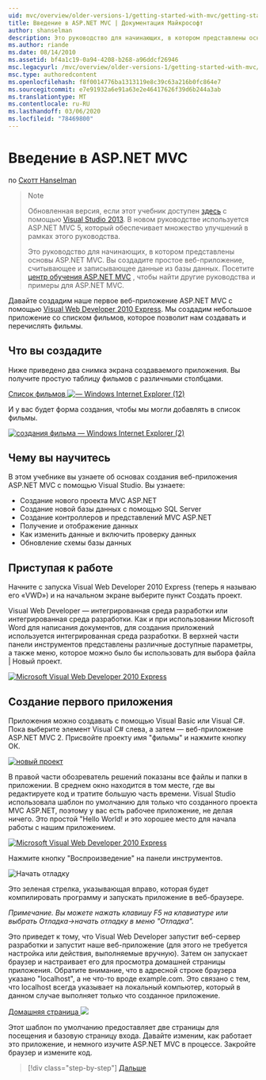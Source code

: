 ```yaml
---
uid: mvc/overview/older-versions-1/getting-started-with-mvc/getting-started-with-mvc-part1
title: Введение в ASP.NET MVC | Документация Майкрософт
author: shanselman
description: Это руководство для начинающих, в котором представлены основы ASP.NET MVC. Создание простого веб-приложения, считывающего и записывающего данные из базы данных.
ms.author: riande
ms.date: 08/14/2010
ms.assetid: bf4a1c19-0a94-4208-b268-a96ddcf26946
msc.legacyurl: /mvc/overview/older-versions-1/getting-started-with-mvc/getting-started-with-mvc-part1
msc.type: authoredcontent
ms.openlocfilehash: f8f0014776ba1313119e8c39c63a216b0fc864e7
ms.sourcegitcommit: e7e91932a6e91a63e2e46417626f39d6b244a3ab
ms.translationtype: MT
ms.contentlocale: ru-RU
ms.lasthandoff: 03/06/2020
ms.locfileid: "78469800"
---
```

# <a name="intro-to-aspnet-mvc"></a>Введение в ASP.NET MVC

по [Скотт Hanselman](https://github.com/shanselman)

> > [!NOTE]
> > Обновленная версия, если этот учебник доступен [здесь](../../getting-started/introduction/getting-started.md) с помощью [Visual Studio 2013](https://my.visualstudio.com/Downloads?q=visual%20studio%202013). В новом руководстве используется ASP.NET MVC 5, который обеспечивает множество улучшений в рамках этого руководства.
>
>
> Это руководство для начинающих, в котором представлены основы ASP.NET MVC. Вы создадите простое веб-приложение, считывающее и записывающее данные из базы данных. Посетите [центр обучения ASP.NET MVC](../../../index.md) , чтобы найти другие руководства и примеры для ASP.NET MVC.

Давайте создадим наше первое веб-приложение ASP.NET MVC с помощью [Visual Web Developer 2010 Express](https://www.microsoft.com/express/Web/). Мы создадим небольшое приложение со списком фильмов, которое позволит нам создавать и перечислять фильмы.

## <a name="what-youll-build"></a>Что вы создадите

Ниже приведено два снимка экрана создаваемого приложения. Вы получите простую таблицу фильмов с различными столбцами.

[Список фильмов ![— Windows Internet Explorer (12)](getting-started-with-mvc-part1/_static/image2.png)](getting-started-with-mvc-part1/_static/image1.png)

И у вас будет форма создания, чтобы мы могли добавлять в список фильмы.

[![создания фильма — Windows Internet Explorer (2)](getting-started-with-mvc-part1/_static/image4.png)](getting-started-with-mvc-part1/_static/image3.png)

## <a name="skills-youll-learn"></a>Чему вы научитесь

В этом учебнике вы узнаете об основах создания веб-приложения ASP.NET MVC с помощью Visual Studio. Вы узнаете:

- Создание нового проекта MVC ASP.NET
- Создание новой базы данных с помощью SQL Server
- Создание контроллеров и представлений MVC ASP.NET
- Получение и отображение данных
- Как изменить данные и включить проверку данных
- Обновление схемы базы данных

## <a name="get-started"></a>Приступая к работе

Начните с запуска Visual Web Developer 2010 Express (теперь я называю его «VWD») и на начальном экране выберите пункт Создать проект.

Visual Web Developer — интегрированная среда разработки или интегрированная среда разработки. Как и при использовании Microsoft Word для написания документов, для создания приложений используется интегрированная среда разработки. В верхней части панели инструментов представлены различные доступные параметры, а также меню, которое можно было бы использовать для выбора файла | Новый проект.

[![Microsoft Visual Web Developer 2010 Express](getting-started-with-mvc-part1/_static/image6.png)](getting-started-with-mvc-part1/_static/image5.png)

## <a name="creating-your-first-application"></a>Создание первого приложения

Приложения можно создавать с помощью Visual Basic или Visual C#. Пока выберите элемент Visual C# слева, а затем — веб-приложение ASP.NET MVC 2. Присвойте проекту имя "фильмы" и нажмите кнопку ОК.

[![новый проект](getting-started-with-mvc-part1/_static/image8.png)](getting-started-with-mvc-part1/_static/image7.png)

В правой части обозреватель решений показаны все файлы и папки в приложении. В среднем окно находится в том месте, где вы редактируете код и тратите большую часть времени. Visual Studio использовала шаблон по умолчанию для только что созданного проекта MVC ASP.NET, поэтому у вас есть рабочее приложение, не делая ничего. Это простой "Hello World! и это хорошее место для начала работы с нашим приложением.

[![Microsoft Visual Web Developer 2010 Express](getting-started-with-mvc-part1/_static/image10.png)](getting-started-with-mvc-part1/_static/image9.png)

Нажмите кнопку "Воспроизведение" на панели инструментов.

![Начать отладку](getting-started-with-mvc-part1/_static/image11.png)

Это зеленая стрелка, указывающая вправо, которая будет компилировать программу и запускать приложение в веб-браузере.

*Примечание. Вы можете нажать клавишу F5 на клавиатуре или выбрать Отладка-&gt;начать отладку в меню "Отладка".*

Это приведет к тому, что Visual Web Developer запустит веб-сервер разработки и запустит наше веб-приложение (для этого не требуется настройка или действия, выполняемые вручную). Затем он запускает браузер и настраивает его для просмотра домашней страницы приложения. Обратите внимание, что в адресной строке браузера указано "localhost", а не что-то вроде example.com. Это связано с тем, что localhost всегда указывает на локальный компьютер, который в данном случае выполняет только что созданное приложение.

[Домашняя страница ![](getting-started-with-mvc-part1/_static/image13.png)](getting-started-with-mvc-part1/_static/image12.png)

Этот шаблон по умолчанию предоставляет две страницы для посещения и базовую страницу входа. Давайте изменим, как работает это приложение, и немного изучите ASP.NET MVC в процессе. Закройте браузер и измените код.

> [!div class="step-by-step"]
> [Дальше](getting-started-with-mvc-part2.md)
